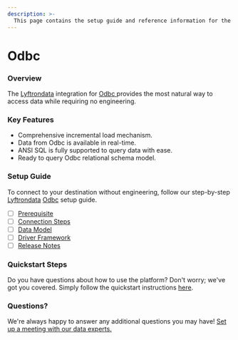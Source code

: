 ```yaml
---
description: >-
  This page contains the setup guide and reference information for the Odbc source connector.
---
```


# Odbc

### Overview

The [Lyftrondata](https://www.lyftrondata.com/) integration for [Odbc](https://www.lyftrondata.com/integration/odbc/)[ ](https://www.lyftrondata.com/integration/odbc/)provides the most natural way to access data while requiring no engineering.

### Key Features

* Comprehensive incremental load mechanism.
* Data from Odbc is available in real-time.&#x20;
* ANSI SQL is fully supported to query data with ease.
* Ready to query Odbc relational schema model.

### Setup Guide

To connect to your destination without engineering, follow our step-by-step [Lyftrondata](https://www.lyftrondata.com/)  [Odbc](https://www.lyftrondata.com/integration/odbc/) setup guide.

* [ ] [Prerequisite](../../business-analytics/odbc/prerequisite.md)
* [ ] [Connection Steps](../../business-analytics/odbc/connection-steps.md)
* [ ] [Data Model](../../business-analytics/odbc/data-model/)
* [ ] [Driver Framework](../../business-analytics/odbc/driver-framework/)
* [ ] [Release Notes](../../business-analytics/odbc/release-notes.md)

### Quickstart Steps

Do you have questions about how to use the platform? Don't worry; we've got you covered. Simply follow the quickstart instructions [here](../../../quickstart-steps.md).

### Questions? <a href="#questions" id="questions"></a>

We're always happy to answer any additional questions you may have! [Set up a meeting with our data experts.](https://www.lyftrondata.com/book-a-meeting/)

